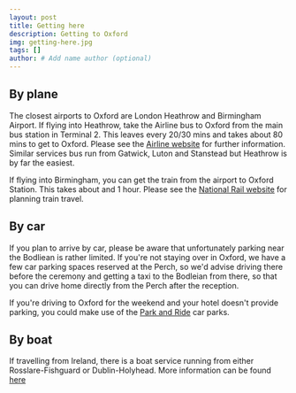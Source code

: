 ```yaml
---
layout: post
title: Getting here
description: Getting to Oxford
img: getting-here.jpg
tags: []
author: # Add name author (optional)
---
```



## By plane

The closest airports to Oxford are London Heathrow and Birmingham Airport. If
flying into Heathrow, take the Airline bus to Oxford from the main bus station
in Terminal 2. This leaves every 20/30 mins and takes about 80 mins to get to
Oxford. Please see the [Airline website](https://airline.oxfordbus.co.uk/timetables/airline-heathrow) 
for further information. Similar services
bus run from Gatwick, Luton and Stanstead but Heathrow is by far the easiest.

If flying into Birmingham, you can get the train from the airport to Oxford
Station. This takes about and 1 hour. Please see the [National Rail website](http://www.nationalrail.co.uk)
for planning train travel.

## By car

If you plan to arrive by car, please be aware that unfortunately parking near
the Bodliean is rather limited. If you're not staying over in Oxford, we have a
few car parking spaces reserved at the Perch, so we'd advise driving there
before the ceremony and getting a taxi to the Bodleian from there, so that you
can drive home directly from the Perch after the reception.


If you're driving to Oxford for the weekend and your hotel doesn't provide
parking, you could make use of the [Park and Ride](https://www.oxfordshire.gov.uk/cms/public-site/park-and-ride) 
car parks.

## By boat

If travelling from Ireland, there is a boat service running from either Rosslare-Fishguard or Dublin-Holyhead. 
More information can be found [here](https://www.directferries.co.uk/ireland.htm)

